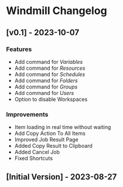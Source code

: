 # Windmill Changelog

## [v0.1] - 2023-10-07

### Features
- Add command for *Variables*
- Add command for *Resources*
- Add command for *Schedules*
- Add command for *Folders*
- Add command for *Groups*
- Add command for *Users*
- Option to disable Workspaces

### Improvements
- Item loading in real time without waiting 
- Add Copy Action To All Items
- Improved Job Result Page
- Added Copy Result to Clipboard
- Added Cancel Job
- Fixed Shortcuts

## [Initial Version] - 2023-08-27